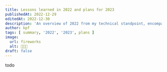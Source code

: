 ```yaml
---
title: Lessons learned in 2022 and plans for 2023
publishedAt: 2022-12-29
editedAt: 2022-12-30
description: 'An overview of 2022 from my technical standpoint, encompassing growth, experience, observations, reflections and plans.'
author: kpf
tags: [ summary, '2022', '2023', plans ]
image:
  url: fireworks
  alt: 🍾🍾🍾
draft: false
---
```


todo